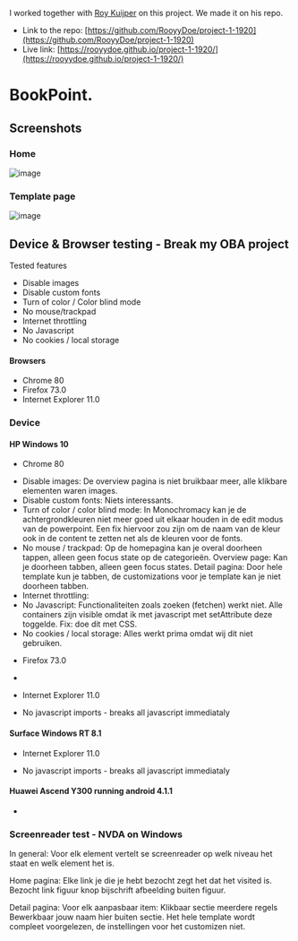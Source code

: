 I worked together with [Roy Kuijper](https://github.com/RooyyDoe) on this project. We made it on his repo. 

* Link to the repo: 
[https://github.com/RooyyDoe/project-1-1920](https://github.com/RooyyDoe/project-1-1920)
* Live link: [https://rooyydoe.github.io/project-1-1920/](https://rooyydoe.github.io/project-1-1920/)

# BookPoint.

## Screenshots

### Home
![image](https://user-images.githubusercontent.com/45566396/76074176-475bf580-5f9b-11ea-8cd0-8f5980ac0614.png)

### Template page
![image](https://user-images.githubusercontent.com/45566396/76074218-5347b780-5f9b-11ea-974e-8049b825834d.png)

## Device & Browser testing - Break my OBA project

Tested features
* Disable images
* Disable custom fonts
* Turn of color / Color blind mode
* No mouse/trackpad
* Internet throttling
* No Javascript
* No cookies / local storage

#### Browsers

* Chrome 80
* Firefox 73.0
* Internet Explorer 11.0

### Device

#### HP Windows 10

* Chrome 80

- Disable images: De overview pagina is niet bruikbaar meer, alle klikbare elementen waren images.
- Disable custom fonts: Niets interessants.
- Turn of color / color blind mode: In Monochromacy kan je de achtergrondkleuren niet meer goed uit elkaar houden in de edit modus van de powerpoint. Een fix hiervoor zou zijn om de naam van de kleur ook in de content te zetten net als de kleuren voor de fonts.
- No mouse / trackpad: Op de homepagina kan je overal doorheen tappen, alleen geen focus state op de categorieën. Overview page: Kan je doorheen tabben, alleen geen focus states. Detail pagina: Door hele template kun je tabben, de customizations voor je template kan je niet doorheen tabben.
- Internet throttling: 
- No Javascript: Functionaliteiten zoals zoeken (fetchen) werkt niet. Alle containers zijn visible omdat ik met javascript met setAttribute deze toggelde. Fix: doe dit met CSS.
- No cookies / local storage: Alles werkt prima omdat wij dit niet gebruiken.

* Firefox 73.0

- 

* Internet Explorer 11.0

- No javascript imports - breaks all javascript immediataly

#### Surface Windows RT 8.1

* Internet Explorer 11.0

- No javascript imports - breaks all javascript immediataly

#### Huawei Ascend Y300 running android 4.1.1

* 

### Screenreader test - NVDA on Windows 

In general:
Voor elk element vertelt se screenreader op welk niveau het staat en welk element het is. 

Home pagina:
Elke link je die je hebt bezocht zegt het dat het visited is.
Bezocht link figuur knop bijschrift afbeelding buiten figuur.

Detail pagina:
Voor elk aanpasbaar item:
Klikbaar sectie meerdere regels Bewerkbaar jouw naam hier buiten sectie.
Het hele template wordt compleet voorgelezen, de instellingen voor het customizen niet.

